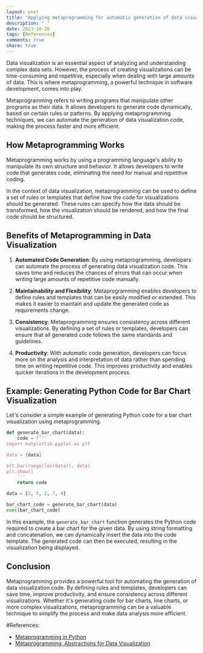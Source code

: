 ```yaml
---
layout: post
title: "Applying metaprogramming for automatic generation of data visualization code"
description: " "
date: 2023-10-20
tags: [References]
comments: true
share: true
---
```


Data visualization is an essential aspect of analyzing and understanding complex data sets. However, the process of creating visualizations can be time-consuming and repetitive, especially when dealing with large amounts of data. This is where metaprogramming, a powerful technique in software development, comes into play.

Metaprogramming refers to writing programs that manipulate other programs as their data. It allows developers to generate code dynamically, based on certain rules or patterns. By applying metaprogramming techniques, we can automate the generation of data visualization code, making the process faster and more efficient.

## How Metaprogramming Works

Metaprogramming works by using a programming language's ability to manipulate its own structure and behavior. It allows developers to write code that generates code, eliminating the need for manual and repetitive coding.

In the context of data visualization, metaprogramming can be used to define a set of rules or templates that define how the code for visualizations should be generated. These rules can specify how the data should be transformed, how the visualization should be rendered, and how the final code should be structured.

## Benefits of Metaprogramming in Data Visualization

1. **Automated Code Generation**: By using metaprogramming, developers can automate the process of generating data visualization code. This saves time and reduces the chances of errors that can occur when writing large amounts of repetitive code manually.

2. **Maintainability and Flexibility**: Metaprogramming enables developers to define rules and templates that can be easily modified or extended. This makes it easier to maintain and update the generated code as requirements change.

3. **Consistency**: Metaprogramming ensures consistency across different visualizations. By defining a set of rules or templates, developers can ensure that all generated code follows the same standards and guidelines.

4. **Productivity**: With automatic code generation, developers can focus more on the analysis and interpretation of data rather than spending time on writing repetitive code. This improves productivity and enables quicker iterations in the development process.

## Example: Generating Python Code for Bar Chart Visualization

Let's consider a simple example of generating Python code for a bar chart visualization using metaprogramming.

```python
def generate_bar_chart(data):
    code = f'''
import matplotlib.pyplot as plt

data = {data}

plt.bar(range(len(data)), data)
plt.show()
    '''
    return code

data = [3, 5, 2, 7, 4]

bar_chart_code = generate_bar_chart(data)
exec(bar_chart_code)
```

In this example, the `generate_bar_chart` function generates the Python code required to create a bar chart for the given data. By using string formatting and concatenation, we can dynamically insert the data into the code template. The generated code can then be executed, resulting in the visualization being displayed.

## Conclusion

Metaprogramming provides a powerful tool for automating the generation of data visualization code. By defining rules and templates, developers can save time, improve productivity, and ensure consistency across different visualizations. Whether it's generating code for bar charts, line charts, or more complex visualizations, metaprogramming can be a valuable technique to simplify the process and make data analysis more efficient.

#References:
- [Metaprogramming in Python](https://en.wikipedia.org/wiki/Metaprogramming_in_Python)
- [Metaprogramming: Abstractions for Data Visualization](https://medium.com/microsoft-design/metaprogramming-af0de4d72980)